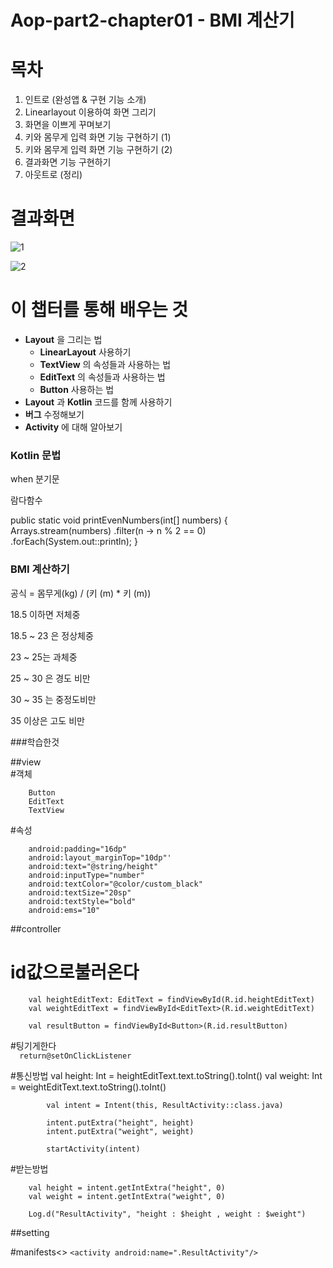 # Aop-part2-chapter01 - BMI 계산기



# 목차

1. 인트로 (완성앱 & 구현 기능 소개)
2. Linearlayout 이용하여 화면 그리기
3. 화면을 이쁘게 꾸며보기
4. 키와 몸무게 입력 화면 기능 구현하기 (1)
5. 키와 몸무게 입력 화면 기능 구현하기 (2)
6. 결과화면 기능 구현하기
7. 아웃트로 (정리)



# 결과화면



![1](./screenshot/1.png)

![2](./screenshot/2.png)





# 이 챕터를 통해 배우는 것

- **Layout** 을 그리는 법
  - **LinearLayout** 사용하기
  - **TextView** 의 속성들과 사용하는 법
  - **EditText** 의 속성들과 사용하는 법
  - **Button** 사용하는 법
- **Layout** 과 **Kotlin** 코드를 함께 사용하기
- **버그** 수정해보기
- **Activity** 에 대해 알아보기



### Kotlin 문법

when 분기문

람다함수

public static void printEvenNumbers(int[] numbers) {
Arrays.stream(numbers)
.filter(n -> n % 2 == 0)
.forEach(System.out::println);
}


### BMI 계산하기

공식 =  몸무게(kg) / (키 (m) * 키 (m)) 

18.5 이하면 저체중

18.5 ~ 23 은 정상체중

23 ~ 25는 과체중

25 ~ 30 은 경도 비만

30 ~ 35 는 중정도비만

35 이상은 고도 비만

###학습한것 

##view<br>
#객체
```
    Button
    EditText
    TextView
   ```
#속성
```
    android:padding="16dp"
    android:layout_marginTop="10dp"'
    android:text="@string/height"
    android:inputType="number"
    android:textColor="@color/custom_black"
    android:textSize="20sp"
    android:textStyle="bold"
    android:ems="10"
```

##controller
# id값으로불러온다
        val heightEditText: EditText = findViewById(R.id.heightEditText)
        val weightEditText = findViewById<EditText>(R.id.weightEditText)

        val resultButton = findViewById<Button>(R.id.resultButton)
#팅기게한다        
      `  return@setOnClickListener`

#통신방법
            val height: Int = heightEditText.text.toString().toInt()
            val weight: Int = weightEditText.text.toString().toInt()

            val intent = Intent(this, ResultActivity::class.java)

            intent.putExtra("height", height)
            intent.putExtra("weight", weight)

            startActivity(intent)

#받는방법

        val height = intent.getIntExtra("height", 0)
        val weight = intent.getIntExtra("weight", 0)

        Log.d("ResultActivity", "height : $height , weight : $weight")


##setting

#manifests<>
        `<activity android:name=".ResultActivity"/>`

